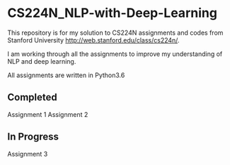 # CS224N_NLP-with-Deep-Learning

This repository is for my solution to CS224N assignments and codes from Stanford University http://web.stanford.edu/class/cs224n/. 

I am working through all the assignments to improve my understanding of NLP and deep learning.


All assignments are written in Python3.6
## Completed

Assignment 1
Assignment 2

## In Progress

Assignment 3
